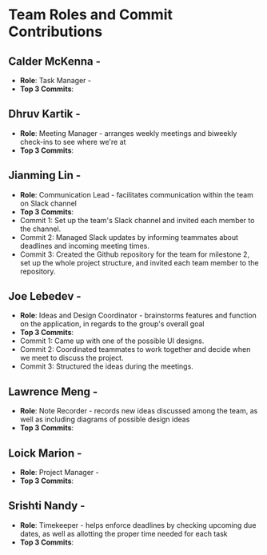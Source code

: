 # Team Roles and Commit Contributions

## Calder McKenna - 
- **Role**: Task Manager - 
- **Top 3 Commits**:

## Dhruv Kartik - 
- **Role**: Meeting Manager - arranges weekly meetings and biweekly check-ins to see where we're at
- **Top 3 Commits**:

## Jianming Lin - 
- **Role**: Communication Lead - facilitates communication within the team on Slack channel
- **Top 3 Commits**:
- Commit 1: Set up the team's Slack channel and invited each member to the channel.
- Commit 2: Managed Slack updates by informing teammates about deadlines and incoming meeting times.
- Commit 3: Created the Github repository for the team for milestone 2, set up the whole project structure, and invited each team member to the repository.

## Joe Lebedev - 
- **Role**: Ideas and Design Coordinator - brainstorms features and function on the application, in regards to the group's overall goal
- **Top 3 Commits**:
- Commit 1: Came up with one of the possible UI designs.
- Commit 2: Coordinated teammates to work together and decide when we meet to discuss the project.
- Commit 3: Structured the ideas during the meetings.

## Lawrence Meng - 
- **Role**: Note Recorder - records new ideas discussed among the team, as well as including diagrams of possible design ideas
- **Top 3 Commits**:

## Loick Marion - 
- **Role**: Project Manager  - 
- **Top 3 Commits**:

## Srishti Nandy - 
- **Role**: Timekeeper - helps enforce deadlines by checking upcoming due dates, as well as allotting the proper time needed for each task
- **Top 3 Commits**:
